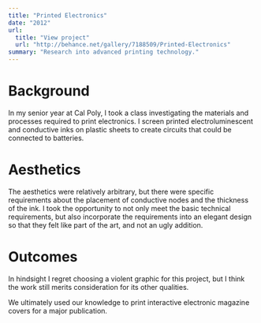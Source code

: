 ```yaml
---
title: "Printed Electronics"
date: "2012"
url:
  title: "View project"
  url: "http://behance.net/gallery/7188509/Printed-Electronics"
summary: "Research into advanced printing technology."
---
```


# Background

In my senior year at Cal Poly, I took a class investigating the materials and processes required to print electronics. I screen printed electroluminescent and conductive inks on plastic sheets to create circuits that could be connected to batteries.

# Aesthetics

The aesthetics were relatively arbitrary, but there were specific requirements about the placement of conductive nodes and the thickness of the ink. I took the opportunity to not only meet the basic technical requirements, but also incorporate the requirements into an elegant design so that they felt like part of the art, and not an ugly addition.

# Outcomes

In hindsight I regret choosing a violent graphic for this project, but I think the work still merits consideration for its other qualities.

We ultimately used our knowledge to print interactive electronic magazine covers for a major publication.
